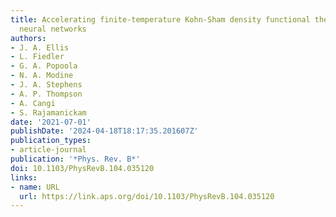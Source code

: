 ```yaml
---
title: Accelerating finite-temperature Kohn-Sham density functional theory with deep
  neural networks
authors:
- J. A. Ellis
- L. Fiedler
- G. A. Popoola
- N. A. Modine
- J. A. Stephens
- A. P. Thompson
- A. Cangi
- S. Rajamanickam
date: '2021-07-01'
publishDate: '2024-04-18T18:17:35.201607Z'
publication_types:
- article-journal
publication: '*Phys. Rev. B*'
doi: 10.1103/PhysRevB.104.035120
links:
- name: URL
  url: https://link.aps.org/doi/10.1103/PhysRevB.104.035120
---
```

